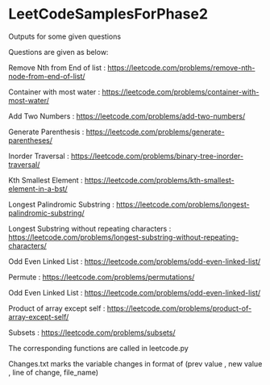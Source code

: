 # LeetCodeSamplesForPhase2
Outputs for some given questions

Questions are given as below:

Remove Nth from End of list : https://leetcode.com/problems/remove-nth-node-from-end-of-list/

Container with most water : https://leetcode.com/problems/container-with-most-water/

Add Two Numbers : https://leetcode.com/problems/add-two-numbers/

Generate Parenthesis : https://leetcode.com/problems/generate-parentheses/

Inorder Traversal : https://leetcode.com/problems/binary-tree-inorder-traversal/

Kth Smallest Element : https://leetcode.com/problems/kth-smallest-element-in-a-bst/

Longest Palindromic Substring : https://leetcode.com/problems/longest-palindromic-substring/

Longest Substring without repeating characters : https://leetcode.com/problems/longest-substring-without-repeating-characters/

Odd Even Linked List : https://leetcode.com/problems/odd-even-linked-list/

Permute : https://leetcode.com/problems/permutations/

Odd Even Linked List : https://leetcode.com/problems/odd-even-linked-list/

Product of array except self : https://leetcode.com/problems/product-of-array-except-self/

Subsets : https://leetcode.com/problems/subsets/

The corresponding functions are called in leetcode.py

Changes.txt marks the variable changes in format of (prev value , new value , line of change,  file_name)



